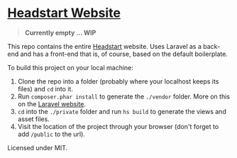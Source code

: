 # [Headstart Website](http://headstart.io)

> **Currently empty ... WIP**

This repo contains the entire [Headstart](http://headstart.io) website.
Uses Laravel as a back-end and has a front-end that is, of course, based on the default boilerplate.

To build this project on your local machine:

1. Clone the repo into a folder (probably where your localhost keeps its files) and `cd` into it.
2. Run `composer.phar install` to generate the `./vendor` folder. More on this on the [Laravel website](http://laravel.com/docs/4.2/installation#install-composer).
3. `cd` into the `./private` folder and run `hs build` to generate the views and asset files.
4. Visit the location of the project through your browser (don't forget to add `/public` to the url).

Licensed under MIT.
